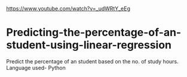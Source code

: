 https://www.youtube.com/watch?v=_udWRtY_eEg
# Predicting-the-percentage-of-an-student-using-linear-regression
Predict the percentage of an student based on the no. of study hours.
Language used- Python
